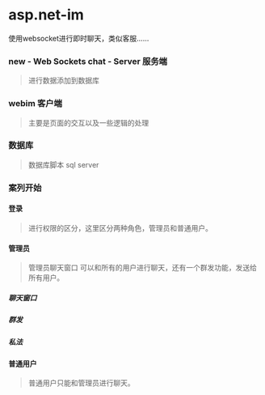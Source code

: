 # asp.net-im
使用websocket进行即时聊天，类似客服……

### new - Web Sockets chat - Server 服务端
> 进行数据添加到数据库


### webim 客户端
> 主要是页面的交互以及一些逻辑的处理

### 数据库 
> 数据库脚本 sql server

### 案列开始

#### 登录

> 进行权限的区分，这里区分两种角色，管理员和普通用户。
[](https://github.com/liujiaxian/asp.net-im/images/login.png)

#### 管理员

> 管理员聊天窗口 可以和所有的用户进行聊天，还有一个群发功能，发送给所有用户。

##### 聊天窗口
[](images/adminindex.png)

##### 群发
[](images/adminall.png)

##### 私法
[](images/adminperson.png)

#### 普通用户

> 普通用户只能和管理员进行聊天。

[](images/clientindex.png)

